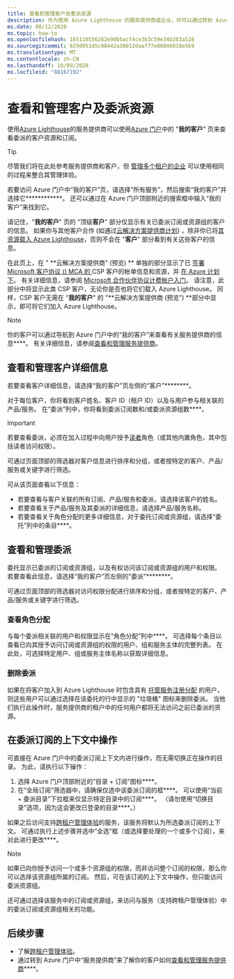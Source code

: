 ```yaml
---
title: 查看和管理客户及委派资源
description: 作为使用 Azure Lighthouse 的服务提供商或企业，你可以通过转到 Azure 门户中的 "我的客户" 查看所有委派的资源和订阅。
ms.date: 08/12/2020
ms.topic: how-to
ms.openlocfilehash: 165110556282e90bbacf4ce3b3c59e34b203a528
ms.sourcegitcommit: 829d951d5c90442a38012daaf77e86046018e5b9
ms.translationtype: MT
ms.contentlocale: zh-CN
ms.lasthandoff: 10/09/2020
ms.locfileid: "88167192"
---
```

# <a name="view-and-manage-customers-and-delegated-resources"></a>查看和管理客户及委派资源

使用[Azure Lighthouse](../overview.md)的服务提供商可以使用[Azure 门户](https://portal.azure.com)中的 "**我的客户**" 页来查看委派的客户资源和订阅。 

> [!TIP]
> 尽管我们将在此处参考服务提供商和客户，但 [管理多个租户的企业](../concepts/enterprise.md) 可以使用相同的过程来整合其管理体验。

若要访问 Azure 门户中“我的客户”页，请选择“所有服务”，然后搜索“我的客户”并选择它************。 还可以通过在 Azure 门户顶部附近的搜索框中输入“我的客户”来找到它。

请记住，"**我的客户**" 页的 "顶级**客户**" 部分仅显示有关已委派订阅或资源组的客户的信息。 如果你与其他客户合作 (如通过[云解决方案提供商计划](/partner-center/csp-overview)) ，除非你已将[其资源载入 Azure Lighthouse](onboard-customer.md)，否则不会在 "**客户**" 部分看到有关这些客户的信息。

在此页上，在 " **云解决方案提供商" (预览) ** 单独的部分显示了已 [签署 Microsoft 客户协议 () MCA 的 ](/partner-center/confirm-customer-agreement) CSP 客户的帐单信息和资源，并 [在 Azure 计划下](/partner-center/azure-plan-get-started)。 有关详细信息，请参阅 [Microsoft 合作伙伴协议计费帐户入门](../../cost-management-billing/understand/mpa-overview.md)。 请注意，此部分中将显示此类 CSP 客户，无论你是否也将它们载入 Azure Lighthouse。 同样，CSP 客户无需在 "**我的客户**" 的 "**云解决方案提供商 (预览") **部分中显示，即可将它们加入 Azure Lighthouse。

> [!NOTE]
> 你的客户可以通过导航到 Azure 门户中的“我的客户”来查看有关服务提供商的信息****。 有关详细信息，请参阅[查看和管理服务提供商](view-manage-service-providers.md)。

## <a name="view-and-manage-customer-details"></a>查看和管理客户详细信息

若要查看客户详细信息，请选择“我的客户”页左侧的“客户”********。

对于每位客户，你将看到客户姓名、客户 ID（租户 ID）以及与用户参与相关联的产品/服务。 在“委派”列中，你将看到委派订阅数和/或委派资源组数****。

> [!IMPORTANT]
> 若要查看委派，必须在加入过程中向用户授予[读者](../../role-based-access-control/built-in-roles.md#reader)角色（或其他内置角色，其中包括读者访问权限）。

可通过页面顶部的筛选器对客户信息进行排序和分组，或者按特定的客户、产品/服务或关键字进行筛选。

可从该页面查看以下信息：

- 若要查看与客户关联的所有订阅、产品/服务和委派，请选择该客户的姓名。
- 若要查看关于产品/服务及其委派的详细信息，请选择产品/服务名称。
- 若要查看关于角色分配的更多详细信息，对于委托订阅或资源组，请选择“委托”列中的条目****。

## <a name="view-and-manage-delegations"></a>查看和管理委派

委托显示已委派的订阅或资源组，以及有权访问该订阅或资源组的用户和权限。 若要查看此信息，请选择“我的客户”页左侧的“委派”********。

可通过页面顶部的筛选器对访问权限分配进行排序和分组，或者按特定的客户、产品/服务或关键字进行筛选。

### <a name="view-role-assignments"></a>查看角色分配

与每个委派相关联的用户和权限显示在“角色分配”列中****。 可选择每个条目以查看已向其授予访问订阅或资源组的权限的用户、组和服务主体的完整列表。 在此处，可选择特定用户、组或服务主体名称以获取详细信息。

### <a name="remove-delegations"></a>删除委派

如果在将客户加入到 Azure Lighthouse 时包含具有 [托管服务注册分配](../../role-based-access-control/built-in-roles.md#managed-services-registration-assignment-delete-role) 的用户，则这些用户可以通过选择在该委托的行中显示的 "垃圾桶" 图标来删除委派。 当他们执行此操作时，服务提供商的租户中的任何用户都将无法访问之前已委派的资源。

## <a name="work-in-the-context-of-a-delegated-subscription"></a>在委派订阅的上下文中操作

可直接在 Azure 门户中的委派订阅上下文内进行操作，而无需切换正在操作的目录。 为此，请执行以下操作：

1. 选择 Azure 门户顶部附近的“目录 + 订阅”图标****。
2. 在“全局订阅”筛选器中，请确保仅选中该委派订阅的框****。 可以使用“当前 + 委派目录”下拉框来仅显示特定目录中的订阅****。 （请勿使用“切换目录”选项，因为这会更改已登录的目录****。）

如果之后访问支持[跨租户管理体验](../concepts/cross-tenant-management-experience.md)的服务，该服务将默认为所选委派订阅的上下文。 可通过执行上述步骤并选中“全选”框（或选择要处理的一个或多个订阅），来对此进行更改****。

> [!NOTE]
> 如果已向你授予访问一个或多个资源组的权限，而非访问整个订阅的权限，那么你可以选择该资源组所属的订阅。 然后，可在该订阅的上下文中操作，但只能访问委派资源组。

还可通过选择该服务中的订阅或资源组，来访问与服务（支持跨租户管理体验）中的委派订阅或资源组相关的功能。

## <a name="next-steps"></a>后续步骤

- 了解[跨租户管理体验](../concepts/cross-tenant-management-experience.md)。
- 通过转到 Azure 门户中“服务提供商”来了解你的客户如何[查看和管理服务提供商](view-manage-service-providers.md)****。
